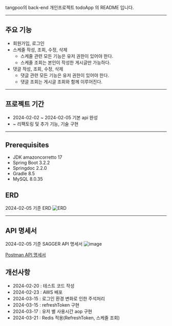 tangpoo의 back-end 개인프로젝트 todoApp 의 README 입니다.

---

## 주요 기능
- 회원가입, 로그인
- 스케줄 작성, 조회, 수정, 삭제
    - 스케줄 관련 모든 기능은 유저 권한이 있어야 한다.
    - 스케줄 조회는 본인이 작성한 게시글만 가능하다.
- 댓글 작성, 조회, 수정, 삭제
    - 댓글 관련 모든 기능은 유저 권한이 있어야 한다.
    - 댓글 조회는 게시글 조회와 함께 이루어진다.

---

## 프로젝트 기간
- 2024-02-02 ~ 2024-02-05 기본 api 완성
- ~ 리팩토링 및 추가 기능, 기술 구현

---

## Prerequisites
- JDK amazoncorretto 17
- Spring Boot 3.2.2
- Springdoc 2.2.0
- Gradle 8.5
- MySQL 8.0.35

## ERD
2024-02-05 기준 ERD
![ERD](https://github.com/tangpoo/todoApp/assets/131866367/3caafaab-5779-4b17-aace-80f1ab06cc91)

---

## API 명세서
2024-02-05 기준 SAGGER API 명세서
![image](https://github.com/tangpoo/todoApp/assets/131866367/a579a083-a01c-452a-aa7c-a0eb1943ce3b)

[Postman API 명세서](https://documenter.getpostman.com/view/32381127/2s9YyweKDA)


## 개선사항
- 2024-02-20 : 테스트 코드 작성
- 2024-02-23 : AWS 배포
- 2024-03-15 : 로그인 환경 변화로 인한 주석처리
- 2024-03-15 : refreshToken 구현
- 2024-03-17 : 유저 별 사용시간 aop 구현
- 2024-03-21 : Redis 적용(RefreshToken, 스케줄 조회)